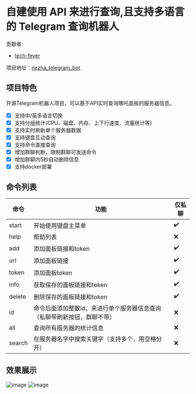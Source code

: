 # 自建使用 API 来进行查询,且支持多语言的 Telegram 查询机器人
贡献者:  
+ [tech-fever](https://github.com/tech-fever)

项目地址：[nezha_telegram_bot](https://github.com/tech-fever/nezha_telegram_bot)

## 项目特色
开源Telegram机器人项目，可以基于API实时查询哪吒面板的服务器信息。

- [x] 支持中/英多语言切换
- [x] 支持分组统计(CPU、磁盘、内存、上下行速度、流量统计等)
- [x] 支持实时刷新单个服务器数据
- [x] 支持键盘互动查询
- [x] 支持命令直接查询
- [x] 增加群聊判断，限制群聊可发送命令
- [x] 增加群聊内5秒自动删除信息
- [x] 支持docker部署

## 命令列表
| 命令 | 功能 | 仅私聊 |
| --- | --- | --- |
| start | 开始使用键盘主菜单 | ✔️ |
| help | 帮助列表 | ❌ |
| add | 添加面板链接和token | ✔️ |
| url | 添加面板链接 | ✔️ |
| token | 添加面板token | ✔️ |
| info | 获取保存的面板链接和token | ✔️ |
| delete | 删除保存的面板链接和token | ✔️ |
| id | 命令后面添加整数id，来进行单个服务器信息查询（私聊带刷新按钮，群聊不带） | ❌ |
| all | 查询所有服务器的统计信息 | ❌ |
| search | 在服务器名字中搜索关键字（支持多个，用空格分开） | ❌ |

## 效果展示
![image](https://user-images.githubusercontent.com/105153585/175813727-bef77a8e-ff46-4fd4-b41b-43902abf6159.png#pic_left)
![image](https://user-images.githubusercontent.com/105153585/175813645-4df4f4c7-2591-4133-9645-21c7db2f62ab.png#pic_right)

